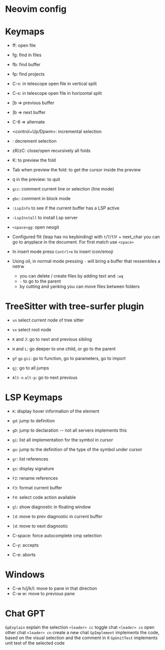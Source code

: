 # Neovim config

Keymaps
=======


- <space> ff: open file
- <space> fg: find in files
- <space> fb: find buffer
- <space> fp: find projects
- C-v: in telescope open file in vertical split
- C-x: in telescope open file in horizontal split

- [b => previous buffer 
- ]b => next buffer
- C-6 => alternate 

- <control+Up/Dpwm>: incremental selection
- <bs>: decrement selection

- zR/zC: close/open recursively all folds
- K: to preview the fold
- Tab when preview the fold: to get the cursor inside the preview
- q in the preview: to quit

- `gcc`: comment current line or selection (line mode)
- `gbc`: comment in block mode

- `:LspInfo` to see if the current buffer has a LSP active
- `:LspInstall` to install Lsp server 

- `<space>gg`: open neogit

- Configured flit (leap has no keybinding) with `t`/`T`/`f`/`F` + next_char you can go to anyplace in the document. For first match use `<space>`

- In insert mode press `Contrl+e` to insert icon/emoji

- Using oil, in normal mode pressing `-` will bring a buffer that ressembles a netrw
  - you can delete / create files by adding text and `:wq`
  - `-` to go to the parent
  - by cutting and yanking you can move files between folders

TreeSitter with tree-surfer plugin
=======================

- `vn` select current node of tree sitter
- `vx` select root node 

- `K` and `J`: go to next and previous sibling
- `H` and `L`: go deeper to one child, or go to the parent

- `gf` `gp` `gii`: go to function, go to parameters, go to import
- `gj`: go to all jumps
- `Alt-n` `alt-p`: go to next previous

LSP Keymaps
===========

- `K`: display hover information of the element
- `gd`: jump to definition
- `gD`: jump to declaration -- not all servers implements this
- `gi`: list all implementation for the symbol in cursor
- `go`: jump to the definition of the type of the symbol under cursor
- `gr`: list references
- `gs`: display signature
- `F2`: rename references
- `F3`: format current buffer
- `F4`: select code action available
- `gl`: show diagnostic in floating window
- `[d`: move to prev diagnostic in current buffer
- `]d`: move to next diagnostic

- C-space: force autocomplete cmp selection
- C-y: accepts
- C-e: aborts

Windows
========
- C-w h/j/k/l: move to pane in that direction
- C-w w: move to previous pane

Chat GPT
========

`GpExplain` explain the selection 
`<leader> cc` toggle chat
`<leader> co` open other chat
`<leader> cn` create a new chat
`GpImplement` implements the code, based on the visual selection and the comment in it
`GpUnitTest` implements unit test of the selected code
